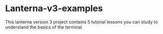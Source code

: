 # Lanterna-v3-examples
This lanterna version 3 project contains 5 tutorial lessons you can study to understand the basics of the terminal

